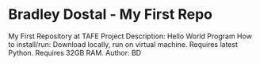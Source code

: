 # Bradley Dostal - My First Repo
My First Repository at TAFE
Project Description: Hello World Program
How to install/run: Download locally, run on virtual machine. Requires latest Python. Requires 32GB RAM.
Author: BD
